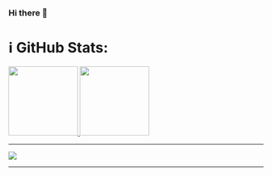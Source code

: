 ### Hi there 👋

# ℹ️ GitHub Stats:
<a href="https://ra1nbow.xyz?ref=github">
  <img height="137px" src="https://github-readme-stats.vercel.app/api?username=Sakarrr&hide_title=true&hide_border=true&show_icons=true&include_all_commits=true&count_private=true&line_height=21"/>  
</a>
<a href="https://ra1nbow.xyz?ref=github">
  <img height="137px" src="https://github-readme-stats.vercel.app/api/top-langs/?username=Sakarrr&hide=html&hide_title=true&hide_border=true&layout=compact&langs_count=6" />
</a>

---

[![](https://visitcount.itsvg.in/api?id=Sakarrr&icon=0&color=0)](https://visitcount.itsvg.in)

---


<!--
**Sakarrr/Sakarrr** is a ✨ _special_ ✨ repository because its `README.md` (this file) appears on your GitHub profile.

Here are some ideas to get you started:

- 🔭 I’m currently working on ...
- 🌱 I’m currently learning ...
- 👯 I’m looking to collaborate on ...
- 🤔 I’m looking for help with ...
- 💬 Ask me about ...
- 📫 How to reach me: ...
- 😄 Pronouns: ...
- ⚡ Fun fact: ...
-->
